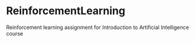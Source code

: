 # ReinforcementLearning
Reinforcement learning assignment for Introduction to Artificial Intelligence course
